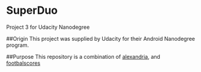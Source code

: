 # SuperDuo
Project 3 for Udacity Nanodegree

##Origin
This project was supplied by Udacity for their Android Nanodegree program.


##Purpose
This repository is a combination of [alexandria](https://github.com/JHadley1406/alexandria), and [footbalscores](https://github.com/JHadley1406/footbalscores)
